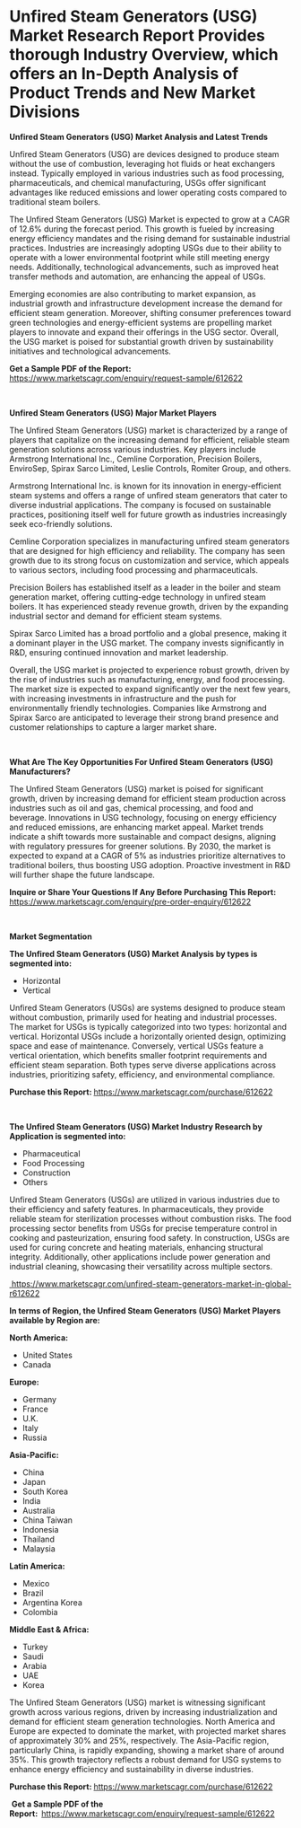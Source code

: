<p><h1>Unfired Steam Generators (USG) Market Research Report Provides thorough Industry Overview, which offers an In-Depth Analysis of Product Trends and New Market Divisions</h1></p><p><strong>Unfired Steam Generators (USG) Market Analysis and Latest Trends</strong></p>
<p><p>Unfired Steam Generators (USG) are devices designed to produce steam without the use of combustion, leveraging hot fluids or heat exchangers instead. Typically employed in various industries such as food processing, pharmaceuticals, and chemical manufacturing, USGs offer significant advantages like reduced emissions and lower operating costs compared to traditional steam boilers.</p><p>The Unfired Steam Generators (USG) Market is expected to grow at a CAGR of 12.6% during the forecast period. This growth is fueled by increasing energy efficiency mandates and the rising demand for sustainable industrial practices. Industries are increasingly adopting USGs due to their ability to operate with a lower environmental footprint while still meeting energy needs. Additionally, technological advancements, such as improved heat transfer methods and automation, are enhancing the appeal of USGs.</p><p>Emerging economies are also contributing to market expansion, as industrial growth and infrastructure development increase the demand for efficient steam generation. Moreover, shifting consumer preferences toward green technologies and energy-efficient systems are propelling market players to innovate and expand their offerings in the USG sector. Overall, the USG market is poised for substantial growth driven by sustainability initiatives and technological advancements.</p></p>
<p><strong>Get a Sample PDF of the Report:&nbsp;</strong> <a href="https://www.marketscagr.com/enquiry/request-sample/612622?utm_campaign=3456&utm_medium=2&utm_source=Github&utm_content=ia&utm_term=12042025&utm_id=unfired-steam-generators-usg">https://www.marketscagr.com/enquiry/request-sample/612622</a></p>
<p>&nbsp;</p>
<p><strong>Unfired Steam Generators (USG) Major Market Players</strong></p>
<p><p>The Unfired Steam Generators (USG) market is characterized by a range of players that capitalize on the increasing demand for efficient, reliable steam generation solutions across various industries. Key players include Armstrong International Inc., Cemline Corporation, Precision Boilers, EnviroSep, Spirax Sarco Limited, Leslie Controls, Romiter Group, and others.</p><p>Armstrong International Inc. is known for its innovation in energy-efficient steam systems and offers a range of unfired steam generators that cater to diverse industrial applications. The company is focused on sustainable practices, positioning itself well for future growth as industries increasingly seek eco-friendly solutions.</p><p>Cemline Corporation specializes in manufacturing unfired steam generators that are designed for high efficiency and reliability. The company has seen growth due to its strong focus on customization and service, which appeals to various sectors, including food processing and pharmaceuticals.</p><p>Precision Boilers has established itself as a leader in the boiler and steam generation market, offering cutting-edge technology in unfired steam boilers. It has experienced steady revenue growth, driven by the expanding industrial sector and demand for efficient steam systems.</p><p>Spirax Sarco Limited has a broad portfolio and a global presence, making it a dominant player in the USG market. The company invests significantly in R&D, ensuring continued innovation and market leadership.</p><p>Overall, the USG market is projected to experience robust growth, driven by the rise of industries such as manufacturing, energy, and food processing. The market size is expected to expand significantly over the next few years, with increasing investments in infrastructure and the push for environmentally friendly technologies. Companies like Armstrong and Spirax Sarco are anticipated to leverage their strong brand presence and customer relationships to capture a larger market share.</p></p>
<p>&nbsp;</p>
<p><strong>What Are The Key Opportunities For Unfired Steam Generators (USG) Manufacturers?</strong></p>
<p><p>The Unfired Steam Generators (USG) market is poised for significant growth, driven by increasing demand for efficient steam production across industries such as oil and gas, chemical processing, and food and beverage. Innovations in USG technology, focusing on energy efficiency and reduced emissions, are enhancing market appeal. Market trends indicate a shift towards more sustainable and compact designs, aligning with regulatory pressures for greener solutions. By 2030, the market is expected to expand at a CAGR of 5% as industries prioritize alternatives to traditional boilers, thus boosting USG adoption. Proactive investment in R&D will further shape the future landscape.</p></p>
<p><strong>Inquire or Share Your Questions If Any Before Purchasing This Report:</strong> <a href="https://www.marketscagr.com/enquiry/pre-order-enquiry/612622?utm_campaign=3456&utm_medium=2&utm_source=Github&utm_content=ia&utm_term=12042025&utm_id=unfired-steam-generators-usg">https://www.marketscagr.com/enquiry/pre-order-enquiry/612622</a></p>
<p>&nbsp;</p>
<p><strong>Market Segmentation</strong></p>
<p><strong>The Unfired Steam Generators (USG) Market Analysis by types is segmented into:</strong></p>
<p><ul><li>Horizontal</li><li>Vertical</li></ul></p>
<p><p>Unfired Steam Generators (USGs) are systems designed to produce steam without combustion, primarily used for heating and industrial processes. The market for USGs is typically categorized into two types: horizontal and vertical. Horizontal USGs include a horizontally oriented design, optimizing space and ease of maintenance. Conversely, vertical USGs feature a vertical orientation, which benefits smaller footprint requirements and efficient steam separation. Both types serve diverse applications across industries, prioritizing safety, efficiency, and environmental compliance.</p></p>
<p><strong>Purchase this Report:&nbsp;</strong><a href="https://www.marketscagr.com/purchase/612622?utm_campaign=3456&utm_medium=2&utm_source=Github&utm_content=ia&utm_term=12042025&utm_id=unfired-steam-generators-usg">https://www.marketscagr.com/purchase/612622</a></p>
<p>&nbsp;</p>
<p><strong>The Unfired Steam Generators (USG) Market Industry Research by Application is segmented into:</strong></p>
<p><ul><li>Pharmaceutical</li><li>Food Processing</li><li>Construction</li><li>Others</li></ul></p>
<p><p>Unfired Steam Generators (USGs) are utilized in various industries due to their efficiency and safety features. In pharmaceuticals, they provide reliable steam for sterilization processes without combustion risks. The food processing sector benefits from USGs for precise temperature control in cooking and pasteurization, ensuring food safety. In construction, USGs are used for curing concrete and heating materials, enhancing structural integrity. Additionally, other applications include power generation and industrial cleaning, showcasing their versatility across multiple sectors.</p></p>
<p><a href="https://www.marketscagr.com/unfired-steam-generators-market-in-global-r612622?utm_campaign=3456&utm_medium=2&utm_source=Github&utm_content=ia&utm_term=12042025&utm_id=unfired-steam-generators-usg">&nbsp;https://www.marketscagr.com/unfired-steam-generators-market-in-global-r612622</a></p>
<p><strong>In terms of Region, the Unfired Steam Generators (USG) Market Players available by Region are:</strong></p>
<p>
    <p> <strong> North America: </strong>
        <ul>
            <li>United States</li>
            <li>Canada</li>
        </ul>
        </p> 
    <p> <strong> Europe: </strong>
        <ul>
            <li>Germany</li>
            <li>France</li>
            <li>U.K.</li>
            <li>Italy</li>
            <li>Russia</li>
        </ul>
        </p> 
    <p> <strong> Asia-Pacific: </strong>
        <ul>
            <li>China</li>
            <li>Japan</li>
            <li>South Korea</li>
            <li>India</li>
            <li>Australia</li>
            <li>China Taiwan</li>
            <li>Indonesia</li>
            <li>Thailand</li>
            <li>Malaysia</li>
        </ul>
        </p> 
    <p> <strong> Latin America: </strong>
        <ul>
            <li>Mexico</li>
            <li>Brazil</li>
            <li>Argentina Korea</li>
            <li>Colombia</li>
        </ul>
        </p> 
    <p> <strong> Middle East & Africa: </strong>
        <ul>
            <li>Turkey</li>
            <li>Saudi</li>
            <li>Arabia</li>
            <li>UAE</li>
            <li>Korea</li>
        </ul>
    </p>
    </p>
<p><p>The Unfired Steam Generators (USG) market is witnessing significant growth across various regions, driven by increasing industrialization and demand for efficient steam generation technologies. North America and Europe are expected to dominate the market, with projected market shares of approximately 30% and 25%, respectively. The Asia-Pacific region, particularly China, is rapidly expanding, showing a market share of around 35%. This growth trajectory reflects a robust demand for USG systems to enhance energy efficiency and sustainability in diverse industries.</p></p>
<p><strong>Purchase this Report: </strong><a href="https://www.marketscagr.com/purchase/612622?utm_campaign=3456&utm_medium=2&utm_source=Github&utm_content=ia&utm_term=12042025&utm_id=unfired-steam-generators-usg">https://www.marketscagr.com/purchase/612622</a></p>
<p>&nbsp;<strong>Get a Sample PDF of the Report:&nbsp;&nbsp;</strong><a href="https://www.marketscagr.com/enquiry/request-sample/612622?utm_campaign=3456&utm_medium=2&utm_source=Github&utm_content=ia&utm_term=12042025&utm_id=unfired-steam-generators-usg">https://www.marketscagr.com/enquiry/request-sample/612622</a></p>
<p><strong></strong></p>
<p><p></p><p></p><p></p></p>